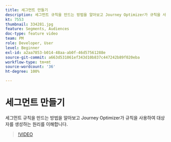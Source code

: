 ```yaml
---
title: 세그먼트 만들기
description: 세그먼트 규칙을 만드는 방법을 알아보고 Journey Optimizer가 규칙을 사용하여 대상자를 생성하는 원리를 이해합니다.
kt: 7553
thumbnail: 334281.jpg
feature: Segments, Audiences
doc-type: feature video
team: PM
role: Developer, User
level: Beginner
exl-id: a2aa7853-b014-48aa-ab0f-46d57561288e
source-git-commit: a663d531061ef343d10b837c447242b89f020eba
workflow-type: tm+mt
source-wordcount: '36'
ht-degree: 100%

---
```


# 세그먼트 만들기

세그먼트 규칙을 만드는 방법을 알아보고 Journey Optimizer가 규칙을 사용하여 대상자를 생성하는 원리를 이해합니다.

>[!VIDEO](https://video.tv.adobe.com/v/334281?quality=12)
